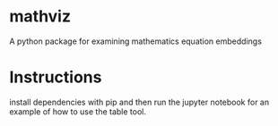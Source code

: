 # mathviz
A python package for examining mathematics equation embeddings

# Instructions

install dependencies with pip and then run the jupyter notebook for an example of how to use the table tool.